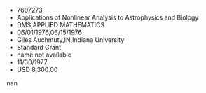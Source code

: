 
* 7607273
* Applications of Nonlinear Analysis to Astrophysics and Biology
* DMS,APPLIED MATHEMATICS
* 06/01/1976,06/15/1976
* Giles Auchmuty,IN,Indiana University
* Standard Grant
*   name not available
* 11/30/1977
* USD 8,300.00

nan
